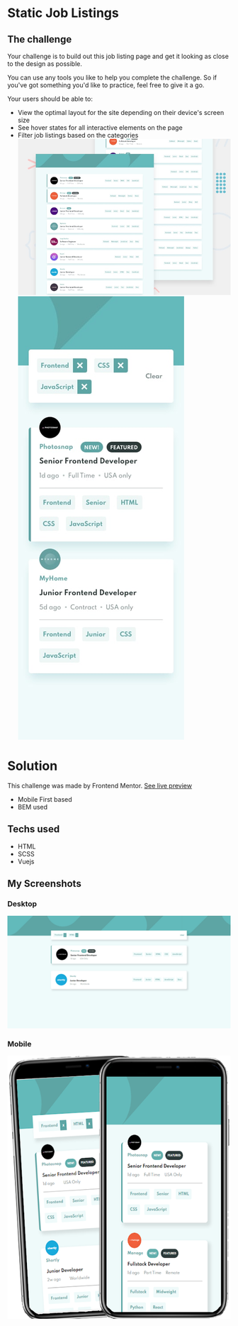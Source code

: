 # Static Job Listings
## The challenge

Your challenge is to build out this job listing page and get it looking as close to the design as possible.

You can use any tools you like to help you complete the challenge. So if you've got something you'd like to practice, feel free to give it a go.

Your users should be able to:

- View the optimal layout for the site depending on their device's screen size
- See hover states for all interactive elements on the page
- Filter job listings based on the categories
![Desktop View](./design/desktop-preview.jpg)
![Desktop View](./design/mobile-with-filters.jpg)

# Solution

This challenge was made by Frontend Mentor. [See live preview](https://thecargos.github.io/static-job-listening/)

- Mobile First based
- BEM used

## Techs used
- HTML
- SCSS
- Vuejs

## My Screenshots
### Desktop
![Desktop View](./design/my-desktop-preview.jpg)
### Mobile
![Desktop View](./design/mobile-preview.png)
